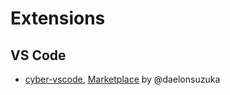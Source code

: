 # Extensions

## VS Code

* [cyber-vscode](https://github.com/daelonsuzuka/cyber-vscode), [Marketplace](https://marketplace.visualstudio.com/items?itemName=DaelonSuzuka.cyber) by @daelonsuzuka